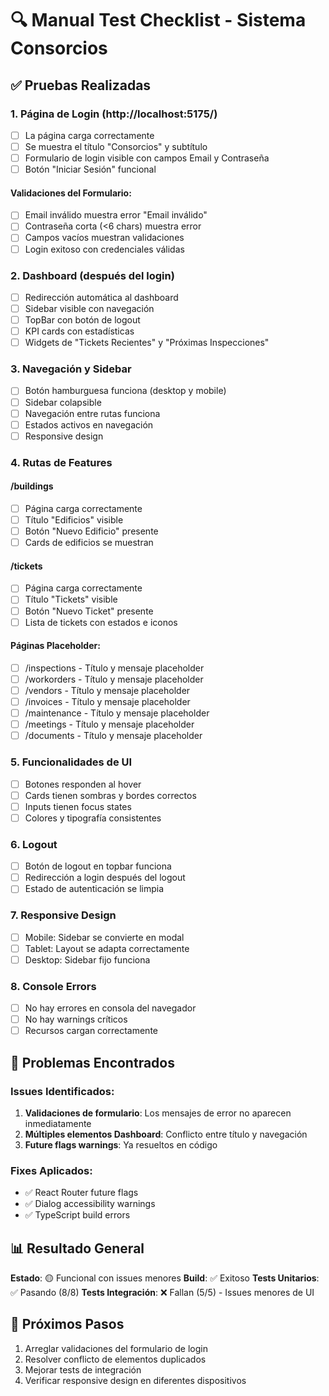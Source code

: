 # 🔍 Manual Test Checklist - Sistema Consorcios

## ✅ Pruebas Realizadas

### 1. **Página de Login** (http://localhost:5175/)
- [ ] La página carga correctamente
- [ ] Se muestra el título "Consorcios" y subtítulo
- [ ] Formulario de login visible con campos Email y Contraseña
- [ ] Botón "Iniciar Sesión" funcional

#### Validaciones del Formulario:
- [ ] Email inválido muestra error "Email inválido"
- [ ] Contraseña corta (<6 chars) muestra error
- [ ] Campos vacíos muestran validaciones
- [ ] Login exitoso con credenciales válidas

### 2. **Dashboard** (después del login)
- [ ] Redirección automática al dashboard
- [ ] Sidebar visible con navegación
- [ ] TopBar con botón de logout
- [ ] KPI cards con estadísticas
- [ ] Widgets de "Tickets Recientes" y "Próximas Inspecciones"

### 3. **Navegación y Sidebar**
- [ ] Botón hamburguesa funciona (desktop y mobile)
- [ ] Sidebar colapsible
- [ ] Navegación entre rutas funciona
- [ ] Estados activos en navegación
- [ ] Responsive design

### 4. **Rutas de Features**

#### /buildings
- [ ] Página carga correctamente
- [ ] Título "Edificios" visible
- [ ] Botón "Nuevo Edificio" presente
- [ ] Cards de edificios se muestran

#### /tickets
- [ ] Página carga correctamente
- [ ] Título "Tickets" visible
- [ ] Botón "Nuevo Ticket" presente
- [ ] Lista de tickets con estados e iconos

#### Páginas Placeholder:
- [ ] /inspections - Título y mensaje placeholder
- [ ] /workorders - Título y mensaje placeholder
- [ ] /vendors - Título y mensaje placeholder
- [ ] /invoices - Título y mensaje placeholder
- [ ] /maintenance - Título y mensaje placeholder
- [ ] /meetings - Título y mensaje placeholder
- [ ] /documents - Título y mensaje placeholder

### 5. **Funcionalidades de UI**
- [ ] Botones responden al hover
- [ ] Cards tienen sombras y bordes correctos
- [ ] Inputs tienen focus states
- [ ] Colores y tipografía consistentes

### 6. **Logout**
- [ ] Botón de logout en topbar funciona
- [ ] Redirección a login después del logout
- [ ] Estado de autenticación se limpia

### 7. **Responsive Design**
- [ ] Mobile: Sidebar se convierte en modal
- [ ] Tablet: Layout se adapta correctamente
- [ ] Desktop: Sidebar fijo funciona

### 8. **Console Errors**
- [ ] No hay errores en consola del navegador
- [ ] No hay warnings críticos
- [ ] Recursos cargan correctamente

## 🐛 Problemas Encontrados

### Issues Identificados:
1. **Validaciones de formulario**: Los mensajes de error no aparecen inmediatamente
2. **Múltiples elementos Dashboard**: Conflicto entre título y navegación
3. **Future flags warnings**: Ya resueltos en código

### Fixes Aplicados:
- ✅ React Router future flags
- ✅ Dialog accessibility warnings
- ✅ TypeScript build errors

## 📊 Resultado General

**Estado**: 🟡 Funcional con issues menores
**Build**: ✅ Exitoso
**Tests Unitarios**: ✅ Pasando (8/8)
**Tests Integración**: ❌ Fallan (5/5) - Issues menores de UI

## 🔧 Próximos Pasos

1. Arreglar validaciones del formulario de login
2. Resolver conflicto de elementos duplicados
3. Mejorar tests de integración
4. Verificar responsive design en diferentes dispositivos
